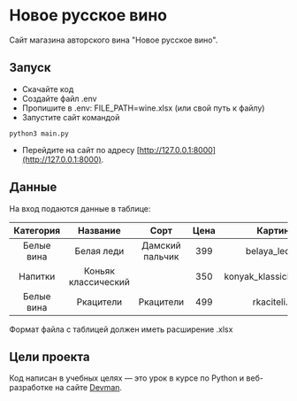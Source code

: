# Новое русское вино

Сайт магазина авторского вина "Новое русское вино".

## Запуск

- Скачайте код
- Создайте файл .env
- Пропишите в .env: FILE_PATH=wine.xlsx (или свой путь к файлу)
- Запустите сайт командой 
```
python3 main.py
```
- Перейдите на сайт по адресу [http://127.0.0.1:8000](http://127.0.0.1:8000).

## Данные

На вход подаются данные в таблице:

| Категория  | Название            | Сорт            | Цена | Картинка                |  Акция               |
|:----------:|:-------------------:|:---------------:|:----:|:-----------------------:|:--------------------:|
| Белые вина | Белая леди          | Дамский пальчик | 399  |belaya_ledi.png          | Выгодное предложение |
| Напитки    | Коньяк классический |                 | 350  |konyak_klassicheskyi.png |                      |
| Белые вина | Ркацители           | Ркацители       | 499  | rkaciteli.png           |                      |

Формат файла с таблицей должен иметь расширение .xlsx

## Цели проекта

Код написан в учебных целях — это урок в курсе по Python и веб-разработке на сайте [Devman](https://dvmn.org).
